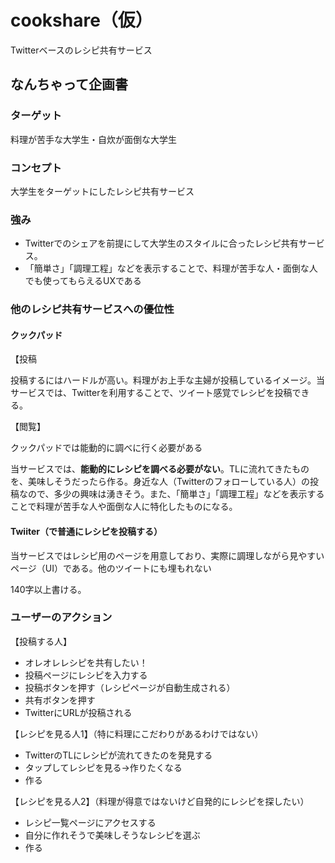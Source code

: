 # cookshare（仮）
Twitterベースのレシピ共有サービス

## なんちゃって企画書
### ターゲット
料理が苦手な大学生・自炊が面倒な大学生

### コンセプト
大学生をターゲットにしたレシピ共有サービス

### 強み
- Twitterでのシェアを前提にして大学生のスタイルに合ったレシピ共有サービス。
- 「簡単さ」「調理工程」などを表示することで、料理が苦手な人・面倒な人でも使ってもらえるUXである

### 他のレシピ共有サービスへの優位性
#### クックパッド

【投稿

投稿するにはハードルが高い。料理がお上手な主婦が投稿しているイメージ。当サービスでは、Twitterを利用することで、ツイート感覚でレシピを投稿できる。

【閲覧】

クックパッドでは能動的に調べに行く必要がある

当サービスでは、**能動的にレシピを調べる必要がない**。TLに流れてきたものを、美味しそうだったら作る。身近な人（Twitterのフォローしている人）の投稿なので、多少の興味は湧きそう。また、「簡単さ」「調理工程」などを表示することで料理が苦手な人や面倒な人に特化したものになる。

#### Twiiter（で普通にレシピを投稿する）

当サービスではレシピ用のページを用意しており、実際に調理しながら見やすいページ（UI）である。他のツイートにも埋もれない

140字以上書ける。

### ユーザーのアクション
【投稿する人】

- オレオレレシピを共有したい！
- 投稿ページにレシピを入力する
- 投稿ボタンを押す（レシピページが自動生成される）
- 共有ボタンを押す
- TwitterにURLが投稿される

【レシピを見る人1】（特に料理にこだわりがあるわけではない）

- TwitterのTLにレシピが流れてきたのを発見する
- タップしてレシピを見る→作りたくなる
- 作る

【レシピを見る人2】（料理が得意ではないけど自発的にレシピを探したい）

- レシピ一覧ページにアクセスする
- 自分に作れそうで美味しそうなレシピを選ぶ
- 作る
